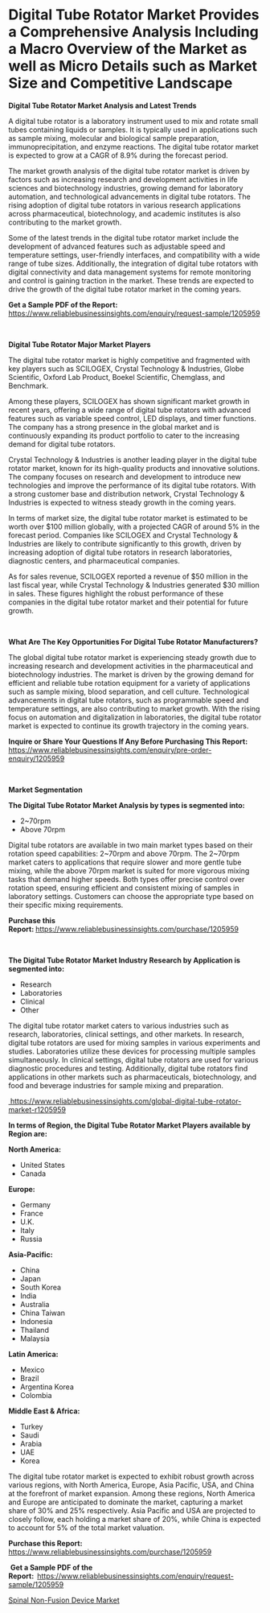 <p><h1>Digital Tube Rotator Market Provides a Comprehensive Analysis Including a Macro Overview of the Market as well as Micro Details such as Market Size and Competitive Landscape</h1></p><p><strong>Digital Tube Rotator Market Analysis and Latest Trends</strong></p>
<p><p>A digital tube rotator is a laboratory instrument used to mix and rotate small tubes containing liquids or samples. It is typically used in applications such as sample mixing, molecular and biological sample preparation, immunoprecipitation, and enzyme reactions. The digital tube rotator market is expected to grow at a CAGR of 8.9% during the forecast period.</p><p>The market growth analysis of the digital tube rotator market is driven by factors such as increasing research and development activities in life sciences and biotechnology industries, growing demand for laboratory automation, and technological advancements in digital tube rotators. The rising adoption of digital tube rotators in various research applications across pharmaceutical, biotechnology, and academic institutes is also contributing to the market growth.</p><p>Some of the latest trends in the digital tube rotator market include the development of advanced features such as adjustable speed and temperature settings, user-friendly interfaces, and compatibility with a wide range of tube sizes. Additionally, the integration of digital tube rotators with digital connectivity and data management systems for remote monitoring and control is gaining traction in the market. These trends are expected to drive the growth of the digital tube rotator market in the coming years.</p></p>
<p><strong>Get a Sample PDF of the Report:&nbsp;</strong> <a href="https://www.reliablebusinessinsights.com/enquiry/request-sample/1205959">https://www.reliablebusinessinsights.com/enquiry/request-sample/1205959</a></p>
<p>&nbsp;</p>
<p><strong>Digital Tube Rotator Major Market Players</strong></p>
<p><p>The digital tube rotator market is highly competitive and fragmented with key players such as SCILOGEX, Crystal Technology & Industries, Globe Scientific, Oxford Lab Product, Boekel Scientific, Chemglass, and Benchmark.</p><p>Among these players, SCILOGEX has shown significant market growth in recent years, offering a wide range of digital tube rotators with advanced features such as variable speed control, LED displays, and timer functions. The company has a strong presence in the global market and is continuously expanding its product portfolio to cater to the increasing demand for digital tube rotators.</p><p>Crystal Technology & Industries is another leading player in the digital tube rotator market, known for its high-quality products and innovative solutions. The company focuses on research and development to introduce new technologies and improve the performance of its digital tube rotators. With a strong customer base and distribution network, Crystal Technology & Industries is expected to witness steady growth in the coming years.</p><p>In terms of market size, the digital tube rotator market is estimated to be worth over $100 million globally, with a projected CAGR of around 5% in the forecast period. Companies like SCILOGEX and Crystal Technology & Industries are likely to contribute significantly to this growth, driven by increasing adoption of digital tube rotators in research laboratories, diagnostic centers, and pharmaceutical companies.</p><p>As for sales revenue, SCILOGEX reported a revenue of $50 million in the last fiscal year, while Crystal Technology & Industries generated $30 million in sales. These figures highlight the robust performance of these companies in the digital tube rotator market and their potential for future growth.</p></p>
<p>&nbsp;</p>
<p><strong>What Are The Key Opportunities For Digital Tube Rotator Manufacturers?</strong></p>
<p><p>The global digital tube rotator market is experiencing steady growth due to increasing research and development activities in the pharmaceutical and biotechnology industries. The market is driven by the growing demand for efficient and reliable tube rotation equipment for a variety of applications such as sample mixing, blood separation, and cell culture. Technological advancements in digital tube rotators, such as programmable speed and temperature settings, are also contributing to market growth. With the rising focus on automation and digitalization in laboratories, the digital tube rotator market is expected to continue its growth trajectory in the coming years.</p></p>
<p><strong>Inquire or Share Your Questions If Any Before Purchasing This Report:</strong> <a href="https://www.reliablebusinessinsights.com/enquiry/pre-order-enquiry/1205959">https://www.reliablebusinessinsights.com/enquiry/pre-order-enquiry/1205959</a></p>
<p>&nbsp;</p>
<p><strong>Market Segmentation</strong></p>
<p><strong>The Digital Tube Rotator Market Analysis by types is segmented into:</strong></p>
<p><ul><li>2~70rpm</li><li>Above 70rpm</li></ul></p>
<p><p>Digital tube rotators are available in two main market types based on their rotation speed capabilities: 2~70rpm and above 70rpm. The 2~70rpm market caters to applications that require slower and more gentle tube mixing, while the above 70rpm market is suited for more vigorous mixing tasks that demand higher speeds. Both types offer precise control over rotation speed, ensuring efficient and consistent mixing of samples in laboratory settings. Customers can choose the appropriate type based on their specific mixing requirements.</p></p>
<p><strong>Purchase this Report:&nbsp;</strong><a href="https://www.reliablebusinessinsights.com/purchase/1205959">https://www.reliablebusinessinsights.com/purchase/1205959</a></p>
<p>&nbsp;</p>
<p><strong>The Digital Tube Rotator Market Industry Research by Application is segmented into:</strong></p>
<p><ul><li>Research</li><li>Laboratories</li><li>Clinical</li><li>Other</li></ul></p>
<p><p>The digital tube rotator market caters to various industries such as research, laboratories, clinical settings, and other markets. In research, digital tube rotators are used for mixing samples in various experiments and studies. Laboratories utilize these devices for processing multiple samples simultaneously. In clinical settings, digital tube rotators are used for various diagnostic procedures and testing. Additionally, digital tube rotators find applications in other markets such as pharmaceuticals, biotechnology, and food and beverage industries for sample mixing and preparation.</p></p>
<p><a href="https://www.reliablebusinessinsights.com/global-digital-tube-rotator-market-r1205959">&nbsp;https://www.reliablebusinessinsights.com/global-digital-tube-rotator-market-r1205959</a></p>
<p><strong>In terms of Region, the Digital Tube Rotator Market Players available by Region are:</strong></p>
<p>
    <p> <strong> North America: </strong>
        <ul>
            <li>United States</li>
            <li>Canada</li>
        </ul>
        </p> 
    <p> <strong> Europe: </strong>
        <ul>
            <li>Germany</li>
            <li>France</li>
            <li>U.K.</li>
            <li>Italy</li>
            <li>Russia</li>
        </ul>
        </p> 
    <p> <strong> Asia-Pacific: </strong>
        <ul>
            <li>China</li>
            <li>Japan</li>
            <li>South Korea</li>
            <li>India</li>
            <li>Australia</li>
            <li>China Taiwan</li>
            <li>Indonesia</li>
            <li>Thailand</li>
            <li>Malaysia</li>
        </ul>
        </p> 
    <p> <strong> Latin America: </strong>
        <ul>
            <li>Mexico</li>
            <li>Brazil</li>
            <li>Argentina Korea</li>
            <li>Colombia</li>
        </ul>
        </p> 
    <p> <strong> Middle East & Africa: </strong>
        <ul>
            <li>Turkey</li>
            <li>Saudi</li>
            <li>Arabia</li>
            <li>UAE</li>
            <li>Korea</li>
        </ul>
    </p>
    </p>
<p><p>The digital tube rotator market is expected to exhibit robust growth across various regions, with North America, Europe, Asia Pacific, USA, and China at the forefront of market expansion. Among these regions, North America and Europe are anticipated to dominate the market, capturing a market share of 30% and 25% respectively. Asia Pacific and USA are projected to closely follow, each holding a market share of 20%, while China is expected to account for 5% of the total market valuation.</p></p>
<p><strong>Purchase this Report: </strong><a href="https://www.reliablebusinessinsights.com/purchase/1205959">https://www.reliablebusinessinsights.com/purchase/1205959</a></p>
<p>&nbsp;<strong>Get a Sample PDF of the Report:&nbsp;&nbsp;</strong><a href="https://www.reliablebusinessinsights.com/enquiry/request-sample/1205959">https://www.reliablebusinessinsights.com/enquiry/request-sample/1205959</a></p>
<p><strong></strong></p>
<p><p><a href="https://github.com/abigailsutherland7889/Market-Research-Report-List-1/blob/main/spinal-non-fusion-device-market.md">Spinal Non-Fusion Device Market</a></p></p>
